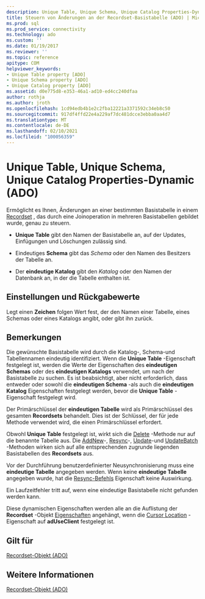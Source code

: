 ```yaml
---
description: Unique Table, Unique Schema, Unique Catalog Properties-Dynamic (ADO)
title: Steuern von Änderungen an der Recordset-Basistabelle (ADO) | Microsoft-Dokumentation
ms.prod: sql
ms.prod_service: connectivity
ms.technology: ado
ms.custom: ''
ms.date: 01/19/2017
ms.reviewer: ''
ms.topic: reference
apitype: COM
helpviewer_keywords:
- Unique Table property [ADO]
- Unique Schema property [ADO]
- Unique Catalog property [ADO]
ms.assetid: d0e775d8-e353-46a1-ad10-ed4cc240dfaa
author: rothja
ms.author: jroth
ms.openlocfilehash: 1cd94edb4b1e2c2fba12221a3371592c34eb8c50
ms.sourcegitcommit: 917df4ffd22e4a229af7dc481dcce3ebba0aa4d7
ms.translationtype: MT
ms.contentlocale: de-DE
ms.lasthandoff: 02/10/2021
ms.locfileid: "100056359"
---
```

# <a name="unique-table-unique-schema-unique-catalog-properties-dynamic-ado"></a>Unique Table, Unique Schema, Unique Catalog Properties-Dynamic (ADO)
Ermöglicht es Ihnen, Änderungen an einer bestimmten Basistabelle in einem [Recordset](./recordset-object-ado.md) , das durch eine Joinoperation in mehreren Basistabellen gebildet wurde, genau zu steuern.  
  
-   **Unique Table** gibt den Namen der Basistabelle an, auf der Updates, Einfügungen und Löschungen zulässig sind.  
  
-   Eindeutiges **Schema** gibt das *Schema* oder den Namen des Besitzers der Tabelle an.  
  
-   Der **eindeutige Katalog** gibt den *Katalog* oder den Namen der Datenbank an, in der die Tabelle enthalten ist.  
  
## <a name="settings-and-return-values"></a>Einstellungen und Rückgabewerte  
 Legt einen **Zeichen** folgen Wert fest, der den Namen einer Tabelle, eines Schemas oder eines Katalogs angibt, oder gibt ihn zurück.  
  
## <a name="remarks"></a>Bemerkungen  
 Die gewünschte Basistabelle wird durch die Katalog-, Schema-und Tabellennamen eindeutig identifiziert. Wenn die **Unique Table** -Eigenschaft festgelegt ist, werden die Werte der Eigenschaften des **eindeutigen Schemas** oder des **eindeutigen Katalogs** verwendet, um nach der Basistabelle zu suchen. Es ist beabsichtigt, aber nicht erforderlich, dass entweder oder sowohl die **eindeutigen Schema** -als auch die **eindeutigen Katalog** Eigenschaften festgelegt werden, bevor die **Unique Table** -Eigenschaft festgelegt wird.  
  
 Der Primärschlüssel der **eindeutigen Tabelle** wird als Primärschlüssel des gesamten **Recordsets** behandelt. Dies ist der Schlüssel, der für jede Methode verwendet wird, die einen Primärschlüssel erfordert.  
  
 Obwohl **Unique Table** festgelegt ist, wirkt sich die [Delete](./delete-method-ado-recordset.md) -Methode nur auf die benannte Tabelle aus. Die [AddNew](./addnew-method-ado.md)-, [Resync](./resync-method.md)-, [Update](./update-method.md)-und [UpdateBatch](./updatebatch-method.md) -Methoden wirken sich auf alle entsprechenden zugrunde liegenden Basistabellen des **Recordsets** aus.  
  
 Vor der Durchführung benutzerdefinierter Neusynchronisierung muss eine **eindeutige Tabelle** angegeben werden. Wenn keine **eindeutige Tabelle** angegeben wurde, hat die [Resync-Befehls](./resync-command-property-dynamic-ado.md) Eigenschaft keine Auswirkung.  
  
 Ein Laufzeitfehler tritt auf, wenn eine eindeutige Basistabelle nicht gefunden werden kann.  
  
 Diese dynamischen Eigenschaften werden alle an die Auflistung der **Recordset** -Objekt [Eigenschaften](./properties-collection-ado.md) angehängt, wenn die [Cursor Location](./cursorlocation-property-ado.md) -Eigenschaft auf **adUseClient** festgelegt ist.  
  
## <a name="applies-to"></a>Gilt für  
 [Recordset-Objekt (ADO)](./recordset-object-ado.md)  
  
## <a name="see-also"></a>Weitere Informationen  
 [Recordset-Objekt (ADO)](./recordset-object-ado.md)